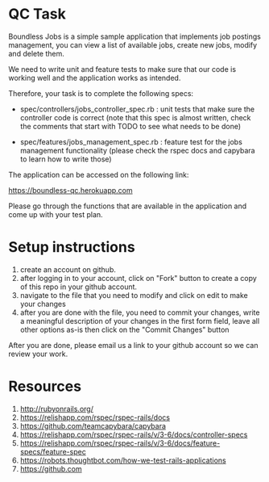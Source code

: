 # QC Task

Boundless Jobs is a simple sample application that implements job postings management, you can view a list of available jobs, create new jobs, modify and delete them.

We need to write unit and feature tests to make sure that our code is working well and the application works as intended.

Therefore, your task is to complete the following specs:

* spec/controllers/jobs_controller_spec.rb : unit tests that make sure the controller code is correct (note that this spec is almost written, check the comments that start with TODO to see what needs to be done)

* spec/features/jobs_management_spec.rb : feature test for the jobs management functionality (please check the rspec docs and capybara to learn how to write those)

The application can be accessed on the following link:

https://boundless-qc.herokuapp.com

Please go through the functions that are available in the application and come up with your test plan.

# Setup instructions
1. create an account on github.
2. after logging in to your account, click on "Fork" button to create a copy of this repo in your github account.
3. navigate to the file that you need to modify and click on edit to make your changes
4. after you are done with the file, you need to commit your changes, write a meaningful description of your changes in the first form field, leave all other options as-is then click on the "Commit Changes" button

After you are done, please email us a link to your github account so we can review your work.

# Resources
1. http://rubyonrails.org/
2. https://relishapp.com/rspec/rspec-rails/docs
3. https://github.com/teamcapybara/capybara
4. https://relishapp.com/rspec/rspec-rails/v/3-6/docs/controller-specs
5. https://relishapp.com/rspec/rspec-rails/v/3-6/docs/feature-specs/feature-spec
6. https://robots.thoughtbot.com/how-we-test-rails-applications
7. https://github.com

